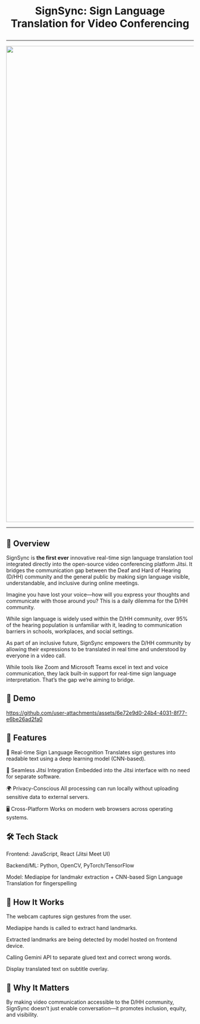 # <p align="center">SignSync: Sign Language Translation for Video Conferencing</p>

<hr />

<p align="center">
<img width="1280" alt="thumbnail" src="https://github.com/user-attachments/assets/628363f2-507d-4921-91e9-2fa932d54f6c" />
</p>

<hr />

## 🧩 Overview
SignSync is **the first ever** innovative real-time sign language translation tool integrated directly into the open-source video conferencing platform Jitsi. It bridges the communication gap between the Deaf and Hard of Hearing (D/HH) community and the general public by making sign language visible, understandable, and inclusive during online meetings.

Imagine you have lost your voice—how will you express your thoughts and communicate with those around you? This is a daily dilemma for the D/HH community.

While sign language is widely used within the D/HH community, over 95% of the hearing population is unfamiliar with it, leading to communication barriers in schools, workplaces, and social settings. 

As part of an inclusive future, SignSync empowers the D/HH community by allowing their expressions to be translated in real time and understood by everyone in a video call.

While tools like Zoom and Microsoft Teams excel in text and voice communication, they lack built-in support for real-time sign language interpretation. That’s the gap we’re aiming to bridge.

## 🧩 Demo

https://github.com/user-attachments/assets/6e72e9d0-24b4-4031-8f77-e6be26ad2fa0




## 🚀 Features
🤟 Real-time Sign Language Recognition
Translates sign gestures into readable text using a deep learning model (CNN-based).

📡 Seamless Jitsi Integration
Embedded into the Jitsi interface with no need for separate software.

🌍 Privacy-Conscious
All processing can run locally without uploading sensitive data to external servers.

🖥️ Cross-Platform
Works on modern web browsers across operating systems.

## 🛠️ Tech Stack
Frontend: JavaScript, React (Jitsi Meet UI)

Backend/ML: Python, OpenCV, PyTorch/TensorFlow

Model: Mediapipe for landmakr extraction + CNN-based Sign Language Translation for fingerspelling

## 🧠 How It Works
The webcam captures sign gestures from the user.

Mediapipe hands is called to extract hand landmarks.

Extracted landmarks are being detected by model hosted on frontend device.

Calling Gemini API to separate glued text and correct wrong words.

Display translated text on subtitle overlay.

## 🙌 Why It Matters
By making video communication accessible to the D/HH community, SignSync doesn’t just enable conversation—it promotes inclusion, equity, and visibility.


